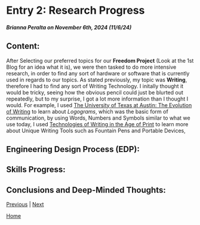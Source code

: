 # Entry 2: Research Progress
##### Brianna Peralta on November 6th, 2024 (11/6/24)

## Content: 
  After Selecting our preferred topics for our **Freedom Project** (Look at the 1st Blog for an idea what it is), we were then tasked to do more intensive research, in order to find any sort of hardware or software that is currently used in regards to our topics. As stated previously, my topic was **Writing**, therefore I had to find any sort of Writing Technology. I initally thought it would be tricky, seeing how the obvious pencil could just be blurted out repeatedly, but to my surprise, I got a lot more information than I thought I would. For example, I used [The University of Texas at Austin: The Evolution of Writing](https://sites.utexas.edu/dsb/tokens/the-evolution-of-writing/) to learn about _Logograms_, which was the basic form of communication, by using Words, Numbers and Symbols similar to what we use today, I used [Technologies of Writing in the Age of Print](https://folgerpedia.folger.edu/Technologies_of_Writing_in_the_Age_of_Print) to learn more about Unique Writing Tools such as Fountain Pens and Portable Devices, 


## Engineering Design Process (EDP):


## Skills Progress:


## Conclusions and Deep-Minded Thoughts: 
  

[Previous](entry01.md) | [Next](entry03.md)

[Home](../README.md)

